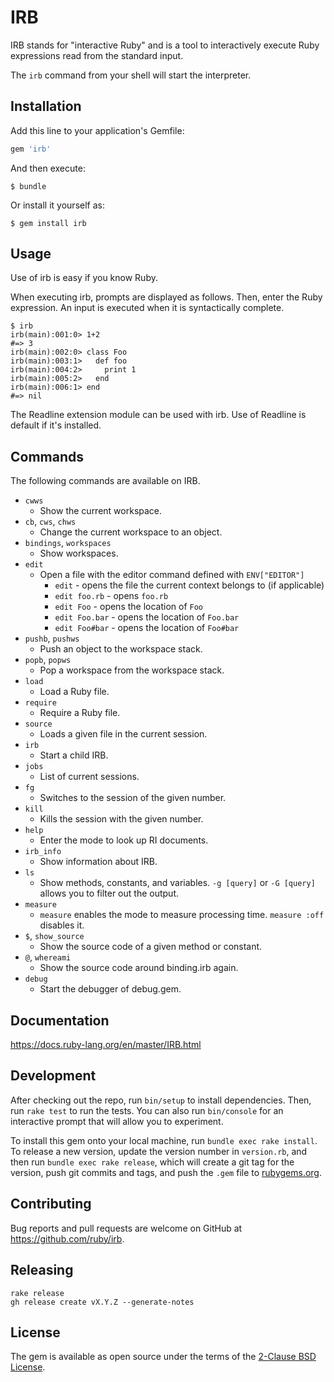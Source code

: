 # IRB

IRB stands for "interactive Ruby" and is a tool to interactively execute Ruby expressions read from the standard input.

The `irb` command from your shell will start the interpreter.

## Installation

Add this line to your application's Gemfile:

```ruby
gem 'irb'
```

And then execute:

    $ bundle

Or install it yourself as:

    $ gem install irb

## Usage

Use of irb is easy if you know Ruby.

When executing irb, prompts are displayed as follows. Then, enter the Ruby expression. An input is executed when it is syntactically complete.

```
$ irb
irb(main):001:0> 1+2
#=> 3
irb(main):002:0> class Foo
irb(main):003:1>   def foo
irb(main):004:2>     print 1
irb(main):005:2>   end
irb(main):006:1> end
#=> nil
```

The Readline extension module can be used with irb. Use of Readline is default if it's installed.

## Commands

The following commands are available on IRB.

* `cwws`
  * Show the current workspace.
* `cb`, `cws`, `chws`
  * Change the current workspace to an object.
* `bindings`, `workspaces`
  * Show workspaces.
* `edit`
  * Open a file with the editor command defined with `ENV["EDITOR"]`
    * `edit` - opens the file the current context belongs to (if applicable)
    * `edit foo.rb` - opens `foo.rb`
    * `edit Foo` - opens the location of `Foo`
    * `edit Foo.bar` - opens the location of `Foo.bar`
    * `edit Foo#bar` - opens the location of `Foo#bar`
* `pushb`, `pushws`
  * Push an object to the workspace stack.
* `popb`, `popws`
  * Pop a workspace from the workspace stack.
* `load`
  * Load a Ruby file.
* `require`
  * Require a Ruby file.
* `source`
  * Loads a given file in the current session.
* `irb`
  * Start a child IRB.
* `jobs`
  * List of current sessions.
* `fg`
  * Switches to the session of the given number.
* `kill`
  * Kills the session with the given number.
* `help`
  * Enter the mode to look up RI documents.
* `irb_info`
  * Show information about IRB.
* `ls`
  * Show methods, constants, and variables.
    `-g [query]` or `-G [query]` allows you to filter out the output.
* `measure`
  * `measure` enables the mode to measure processing time. `measure :off` disables it.
* `$`, `show_source`
  * Show the source code of a given method or constant.
* `@`, `whereami`
  * Show the source code around binding.irb again.
* `debug`
  * Start the debugger of debug.gem.

## Documentation

https://docs.ruby-lang.org/en/master/IRB.html

## Development

After checking out the repo, run `bin/setup` to install dependencies. Then, run `rake test` to run the tests. You can also run `bin/console` for an interactive prompt that will allow you to experiment.

To install this gem onto your local machine, run `bundle exec rake install`. To release a new version, update the version number in `version.rb`, and then run `bundle exec rake release`, which will create a git tag for the version, push git commits and tags, and push the `.gem` file to [rubygems.org](https://rubygems.org).

## Contributing

Bug reports and pull requests are welcome on GitHub at https://github.com/ruby/irb.

## Releasing

```
rake release
gh release create vX.Y.Z --generate-notes
```

## License

The gem is available as open source under the terms of the [2-Clause BSD License](https://opensource.org/licenses/BSD-2-Clause).
